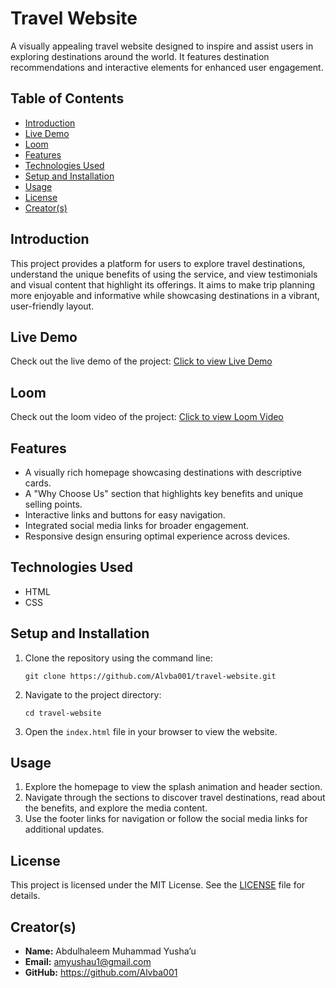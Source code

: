   <h1>Travel Website</h1>
    <p>A visually appealing travel website designed to inspire and assist users in exploring destinations around the world. It features destination recommendations and interactive elements for enhanced user engagement.</p>

<h2>Table of Contents</h2>
    <ul>
        <li><a href="#introduction">Introduction</a></li>
        <li><a href="#live-demo">Live Demo</a></li>
         <li><a href="#loomvideo">Loom</a></li>
        <li><a href="#features">Features</a></li>
        <li><a href="#technologies-used">Technologies Used</a></li>
        <li><a href="#setup-and-installation">Setup and Installation</a></li>
        <li><a href="#usage">Usage</a></li>
        <li><a href="#license">License</a></li>
        <li><a href="#creators">Creator(s)</a></li>
    </ul>

<h2 id="introduction">Introduction</h2>
    <p>This project provides a platform for users to explore travel destinations, understand the unique benefits of using the service, and view testimonials and visual content that highlight its offerings. It aims to make trip planning more enjoyable and informative while showcasing destinations in a vibrant, user-friendly layout.</p>

<h2 id="live-demo">Live Demo</h2>
    <p>Check out the live demo of the project: <a href="https://travel-website-6z8i.onrender.com" target="_blank">Click to view Live Demo</a></p>
    <h2 id="loomvideo">Loom</h2>
    <p>Check out the loom video of the project: <a href="https://drive.google.com/file/d/1UZV_luncX2xT5nFzinW3x6KME0MQGaaE/view?usp=drivesdk" target="_blank">Click to view Loom Video</a></p>


<h2 id="features">Features</h2>
    <ul>
        <li>A visually rich homepage showcasing destinations with descriptive cards.</li>
        <li>A "Why Choose Us" section that highlights key benefits and unique selling points.</li>
        <li>Interactive links and buttons for easy navigation.</li>
        <li>Integrated social media links for broader engagement.</li>
        <li>Responsive design ensuring optimal experience across devices.</li>
    </ul>

<h2 id="technologies-used">Technologies Used</h2>
    <ul>
        <li>HTML</li>
        <li>CSS</li>
    </ul>

<h2 id="setup-and-installation">Setup and Installation</h2>
    <ol>
        <li>Clone the repository using the command line:
            <pre><code>git clone https://github.com/Alvba001/travel-website.git</code></pre>
        </li>
        <li>Navigate to the project directory:
            <pre><code>cd travel-website</code></pre>
        </li>
        <li>Open the <code>index.html</code> file in your browser to view the website.</li>
    </ol>

<h2 id="usage">Usage</h2>
    <ol>
        <li>Explore the homepage to view the splash animation and header section.</li>
        <li>Navigate through the sections to discover travel destinations, read about the benefits, and explore the media content.</li>
        <li>Use the footer links for navigation or follow the social media links for additional updates.</li>
    </ol>

<h2 id="license">License</h2>
    <p>This project is licensed under the MIT License. See the <a href="LICENSE">LICENSE</a> file for details.</p>

<h2 id="creators">Creator(s)</h2>
    <ul>
        <li><strong>Name:</strong> Abdulhaleem Muhammad Yusha’u</li>
        <li><strong>Email:</strong> <a href="mailto:amyushau1@gmail.com">amyushau1@gmail.com</a></li>
        <li><strong>GitHub:</strong> <a href="https://github.com/Alvba001" target="_blank">https://github.com/Alvba001</a></li>
    </ul>